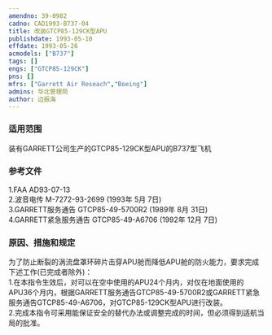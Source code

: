 ```yaml
---
amendno: 39-0982  
cadno: CAD1993-B737-04  
title: 改装GTCP85-129CK型APU  
publishdate: 1993-05-10  
effdate: 1993-05-26  
acmodels: ["B737"]  
tags: []  
engs: ["GTCP85-129CK"]  
pns: []  
mfrs: ["Garrett Air Reseach","Boeing"]  
admins: 华北管理局  
author: 边振海  
---
```

  
### 适用范围  
装有GARRETT公司生产的GTCP85-129CK型APU的B737型飞机  
  
<!--more-->  
### 参考文件  
  1.FAA AD93-07-13  
  2.波音电传 M-7272-93-2699 (1993年 5月 7日)  
  3.GARRETT服务通告 GTCP85-49-5700R2 (1989年 8月 31日)  
  4.GARRETT紧急服务通告 GTCP85-49-A6706 (1992年 12月 7日)  
  
### 原因、措施和规定  

  为了防止断裂的涡流盘罩环碎片击穿APU舱而降低APU舱的防火能力，要求完成下述工作(已完成者除外)：  
  1.在本指令生效后，对可以在空中使用的APU24个月内，对仅在地面使用的APU36个月内，根据GARRETT服务通告GTCP85-49-5700R2或GARRETT紧急服务通告GTCP85-49-A6706，对GTCP85-129CK型APU进行改装。  
  2.完成本指令可采用能保证安全的替代办法或调整完成的时间，但必须得到适航当局的批准。  
  
